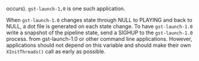 occurs). `gst-launch-1,0` is one such application.

When `gst-launch-1.0` changes state through NULL to PLAYING
and back to NULL, a dot file is generated on each state change. To have
`gst-launch-1.0` write a snapshot of the pipeline state,
send a SIGHUP to the `gst-launch-1.0` process.
from gst-launch-1.0 or other command line applications. However, applications 
should not depend on this variable and should make their own `XInitThreads()`
call as early as possible.
